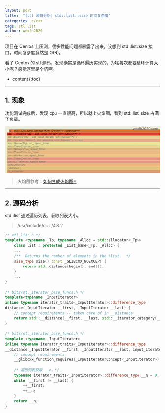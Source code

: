 ```yaml
---
layout: post
title:  "[stl 源码分析] std::list::size 时间复杂度"
categories: c/c++
tags: stl list
author: wenfh2020
---
```


项目在 Centos 上压测，很多性能问题都暴露了出来，没想到 std::list::size 接口，时间复杂度竟然是 O(N)。

看了 Centos 的 stl 源码，发现确实是循环遍历实现的，为啥每次都要循环计算大小呢？感觉这里是个坑啊。





* content
{:toc}

---

## 1. 现象

功能测试完成后，发现 cpu 一直很高，所以就上火焰图，看到 std::list::size 占满了负载。

<div align=center><img src="/images/2021-04-09-09-13-49.png" data-action="zoom"/></div>

> 火焰图参考：[如何生成火焰图🔥](https://wenfh2020.com/2020/07/30/flame-diagram/)

---

## 2. 源码分析

std::list 通过遍历列表，获取列表大小。

> /usr/include/c++/4.8.2

```cpp
/* stl_list.h */
template <typename _Tp, typename _Alloc = std::allocator<_Tp>>
    class list : protected _List_base<_Tp, _Alloc> {
    ...
    /**  Returns the number of elements in the %list.  */
    size_type size() const _GLIBCXX_NOEXCEPT { 
        return std::distance(begin(), end()); 
    }
    ...
}

/* bits/stl_iterator_base_funcs.h */
template<typename _InputIterator>
inline typename iterator_traits<_InputIterator>::difference_type
distance(_InputIterator __first, _InputIterator __last) {
    // concept requirements -- taken care of in __distance
    return std::__distance(__first, __last, std::__iterator_category(__first));
}

/* bits/stl_iterator_base_funcs.h */
template <typename _InputIterator>
inline typename iterator_traits<_InputIterator>::difference_type
__distance(_InputIterator __first, _InputIterator __last, input_iterator_tag) {
    // concept requirements
    __glibcxx_function_requires(_InputIteratorConcept<_InputIterator>)

    /* 遍历列表获取 __n。*/
    typename iterator_traits<_InputIterator>::difference_type __n = 0;
    while (__first != __last) {
        ++__first;
        ++__n;
    }
    return __n;
}
```
